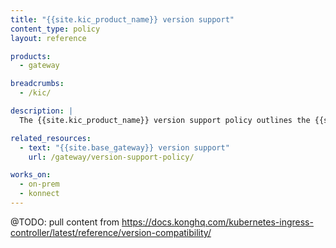 ```yaml
---
title: "{{site.kic_product_name}} version support"
content_type: policy
layout: reference

products:
  - gateway

breadcrumbs:
  - /kic/

description: |
  The {{site.kic_product_name}} version support policy outlines the {{site.kic_product_name}} versioning scheme and version lifecycle, from release to sunset support.

related_resources:
  - text: "{{site.base_gateway}} version support"
    url: /gateway/version-support-policy/

works_on:
  - on-prem
  - konnect
---
```



@TODO:
pull content from https://docs.konghq.com/kubernetes-ingress-controller/latest/reference/version-compatibility/
